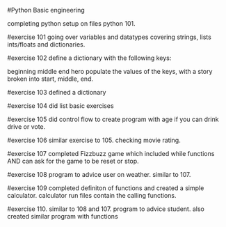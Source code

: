 #Python Basic engineering

completing python setup on files python 101.

#exercise 101
going over variables and datatypes covering strings, lists ints/floats and dictionaries.

#exercise 102
define a dictionary with the following keys:

beginning
middle
end
hero
populate the values of the keys, with a story broken into start, middle, end.

#exercise 103
defined a dictionary

#exercise 104
did list basic exercises

#exercise 105
did control flow to create program with age if you can drink drive or vote.

#exercise 106
similar exercise to 105. checking movie rating.

#exercise 107
completed Fizzbuzz game which included while functions AND can ask for the game to be reset or stop.

#exercise 108
program to advice user on weather. similar to 107.

#exercise 109
completed definiton of functions and created a simple calculator. calculator run files contain the calling functions.

#exercise 110.
similar to 108 and 107. program to advice student. also created similar program with functions
